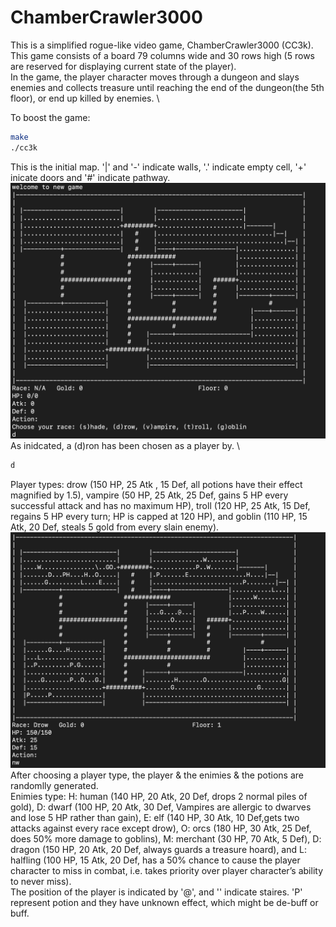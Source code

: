 # ChamberCrawler3000
This is a simplified rogue-like video game, ChamberCrawler3000 (CC3k). \
This game consists of a board 79 columns wide and 30 rows high (5 rows are reserved for displaying current state of the player).  \
In the game, the player character moves through a dungeon and slays enemies and collects treasure until reaching the end of the dungeon(the 5th floor), or end up killed by enemies. \

To boost the game:
``` Bash
make
./cc3k
```
This is the initial map. '|' and '-' indicate walls, '.' indicate empty cell, '+' inicate doors and '#' indicate pathway. \
![](ini.png)
As inidcated, a (d)ron has been chosen as a player by. \
``` Bash
d
```
Player types: drow (150 HP, 25 Atk , 15 Def, all potions have their effect magnified by 1.5), vampire (50 HP, 25 Atk, 25 Def, gains 5 HP every successful attack and has no maximum HP), troll (120 HP, 25 Atk, 15 Def, regains 5 HP every turn; HP is capped at 120 HP), and goblin (110 HP, 15 Atk, 20 Def, steals 5 gold from every slain enemy). \
![](generate_floot.png)
After choosing a player type, the player & the enimies & the potions are randomlly generated. \
Enimies type:  H: human (140 HP, 20 Atk, 20 Def, drops 2 normal piles of gold), D: dwarf (100 HP, 20 Atk, 30 Def, Vampires are allergic to dwarves and lose 5 HP rather than gain), E: elf (140 HP, 30 Atk, 10 Def,gets two attacks against every race except drow), O: orcs (180 HP, 30 Atk, 25 Def, does 50% more damage to goblins), M: merchant (30 HP, 70 Atk, 5 Def), D: dragon (150 HP, 20 Atk, 20 Def, always guards a treasure hoard), and L: halfling (100 HP, 15 Atk, 20 Def, has a 50% chance to cause the player character to miss in combat, i.e. takes priority over player character’s ability to never miss). \
The position of the player is indicated by '@', and '\' indicate staires. 'P' represent potion and they have unknown effect, which might be de-buff or buff.

``` Bash
```

